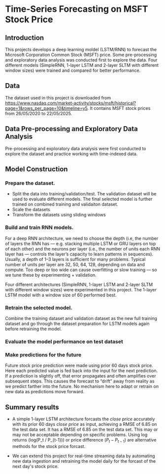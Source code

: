 # Time-Series Forecasting on MSFT Stock Price
## Introduction 
This projects develops a deep learning moldel (LSTM/RNN) to forecast the Microsoft Corporation Common Stock (MSFT) price. Some pre-processing and exploratory data analysis was conducted first to explore the data. Four different models (SimpleRNN, 1-layer LSTM and 2-layer SLTM with different window sizes) were trained and compared for better performance. 

## Data 
The dataset used in this project is downloaded from https://www.nasdaq.com/market-activity/stocks/msft/historical?page=1&rows_per_page=10&timeline=y5. It contains MSFT stock prices from 26/05/2020 to 22/05/2025.

## Data Pre-processing and Exploratory Data Analysis
Pre-processing and exploratory data analysis were first conducted to explore the dataset and practice working with time-indexed data. 

## Model Construction
### Prepare the dataset. 
* Split the data into training/validation/test. The validation dataset will be used to evaluate different models. The final selected model is further trained on combined training and validaiton dataset. 
* Scale the datasets
* Transform the datasets using sliding windows
### Build and train RNN models. 
For a deep RNN architecture, we need to choose the depth (i.e, the number of layers the RNN has — e.g. stacking multiple LSTM or GRU layers on top of each other) and the neurons per layer (i.e., the number of units each RNN layer has — controls the layer’s capacity to learn patterns in sequences). 
Usually, a depth of 1–3 layers is sufficient for many problems. 
Typical number of units per layer are 32, 50, 64, 128, depending on data and compute. Too deep or too wide can cause overfitting or slow training — so we tune these by experimenting + validation.

Four different architectures (SimpleRNN, 1-layer LSTM and 2-layer SLTM with different window sizes) were experimented in this project. The 1-layer LSTM model with a window size of 60 performed best.
### Retrain the selected model.
 Combine the training dataset and validation dataset as the new full training dataset and go through the dataset preparation for LSTM models again before retraining the model.  
### Evaluate the model performance on test dataset
### Make predictions for the future
Future stock price prediction were made using prior 60 days stock price. Here each predicted value is fed back into the input for the next prediction. If a prediction is slightly off, that error propagates and often amplifies over subsequent steps. This causes the forecast to “drift” away from reality as we predict farther into the future. No mechanism here to adapt or retrain on new data as predictions move forward. 


## Summary results 

* A simple 1-layer LSTM architecture forcasts the *close price*  accurately with its prior 60 days *close price* as input, achieving a RMSE of 6.85 on the test data set. It has a RMSE of 6.85 on the test data set. This may or may not be acceptable depending on specific problems. Using log returns (log(P_t / P_{t-1})) or price difference ($P_t-P_{t-1}$) are alternative methods for the stock price forcast. 

* We can extend this project for real-time streaming data by automating new data ingestion and retraining the model daily for the forcast of the next day's stock price.
